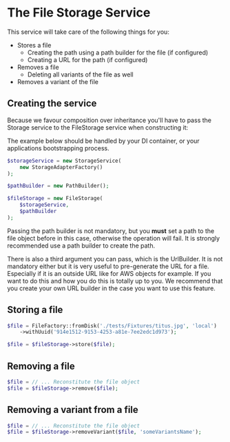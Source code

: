 # The File Storage Service

This service will take care of the following things for you:

 * Stores a file
   * Creating the path using a path builder for the file (if configured)
   * Creating a URL for the path (if configured)
 * Removes a file
   * Deleting all variants of the file as well
 * Removes a variant of the file

## Creating the service

Because we favour composition over inheritance you'll have to pass the Storage service to the FileStorage service when constructing it:

The example below should be handled by your DI container, or your applications bootstrapping process.

```php
$storageService = new StorageService(
    new StorageAdapterFactory()
);

$pathBuilder = new PathBuilder();

$fileStorage = new FileStorage(
    $storageService,
    $pathBuilder
);
```

Passing the path builder is not mandatory, but you **must** set a path to the file object before in this case, otherwise the operation will fail. It is strongly recommended use a path builder to create the path.

There is also a third argument you can pass, which is the UrlBuilder. It is not mandatory either but it is very useful to pre-generate the URL for a file. Especially if it is an outside URL like for AWS objects for example. If you want to do  this and how you do this is totally up to you. We recommend that you create your own URL builder in the case you want to use this feature.

## Storing a file

```php
$file = FileFactory::fromDisk('./tests/Fixtures/titus.jpg', 'local')
    ->withUuid('914e1512-9153-4253-a81e-7ee2edc1d973');

$file = $fileStorage->store($file);
```

## Removing a file

```php
$file = // ... Reconstitute the file object
$file = $fileStorage->remove($file);
```

## Removing a variant from a file

```php
$file = // ... Reconstitute the file object
$file = $fileStorage->removeVariant($file, 'someVariantsName');
```
